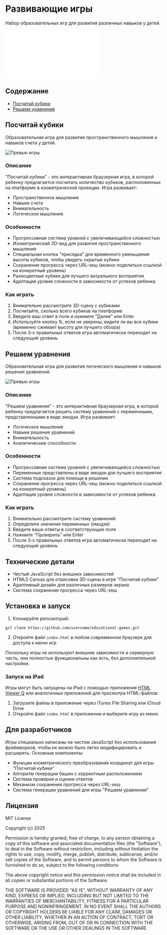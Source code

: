 # Развивающие игры

Набор образовательных игр для развития различных навыков у детей.

![Главная страница](index.html)

## Содержание

- [Посчитай кубики](#посчитай-кубики)
- [Решаем уравнения](#решаем-уравнения)

## Посчитай кубики

Образовательная игра для развития пространственного мышления и навыков счета у детей.

![Превью игры](preview.png)

### Описание

"Посчитай кубики" - это интерактивная браузерная игра, в которой ребенку предлагается посчитать количество кубиков, расположенных на платформе в изометрической проекции. Игра развивает:

- Пространственное мышление
- Навыки счета
- Внимательность
- Логическое мышление

### Особенности

- Прогрессивная система уровней с увеличивающейся сложностью
- Изометрический 3D-вид для развития пространственного мышления
- Специальная кнопка "присядка" для временного уменьшения высоты кубиков, чтобы увидеть скрытые кубики
- Сохранение прогресса через URL-хеш (можно поделиться ссылкой на конкретный уровень)
- Разноцветные кубики для лучшего визуального восприятия
- Адаптация уровня сложности в зависимости от успехов ребенка

### Как играть

1. Внимательно рассмотрите 3D-сцену с кубиками
2. Посчитайте, сколько всего кубиков на платформе
3. Введите ваш ответ в поле и нажмите "Далее" или Enter
4. Используйте кнопку ⇅, если не уверены, видите ли вы все кубики (временно сжимает высоту для лучшего обзора)
5. После 3-х правильных ответов игра автоматически переходит на следующий уровень

## Решаем уравнения

Образовательная игра для развития логического мышления и навыков решения уравнений.

![Превью игры](equations.png)

### Описание

"Решаем уравнения" - это интерактивная браузерная игра, в которой ребенку предлагается решить систему уравнений с переменными, представленными в виде эмодзи. Игра развивает:

- Логическое мышление
- Навыки решения уравнений
- Внимательность
- Аналитические способности

### Особенности

- Прогрессивная система уровней с увеличивающейся сложностью
- Переменные представлены в виде эмодзи для лучшего восприятия
- Система подсказок для помощи в решении
- Сохранение прогресса через URL-хеш (можно поделиться ссылкой на конкретный уровень)
- Адаптация уровня сложности в зависимости от успехов ребенка

### Как играть

1. Внимательно рассмотрите систему уравнений
2. Определите значения переменных (эмодзи)
3. Введите ваши ответы в соответствующие поля
4. Нажмите "Проверить" или Enter
5. После 3-х правильных ответов игра автоматически переходит на следующий уровень

## Технические детали

- Чистый JavaScript без внешних зависимостей
- HTML5 Canvas для отрисовки 3D-сцены в игре "Посчитай кубики"
- Адаптивный дизайн для различных размеров экрана
- Система сохранения прогресса через URL-хеш

## Установка и запуск

1. Клонируйте репозиторий:
```
git clone https://github.com/username/educational-games.git
```

2. Откройте файл `index.html` в любом современном браузере для доступа к меню игр

Поскольку игры не используют внешние зависимости и серверную часть, они полностью функциональны как есть, без дополнительной настройки.

### Запуск на iPad

Игры могут быть запущены на iPad с помощью приложения [HTML Viewer Q](https://apps.apple.com/ru/app/html-viewer-q/id810042973) или аналогичных приложений для просмотра HTML-файлов:

1. Загрузите файлы в приложение через iTunes File Sharing или iCloud Drive
2. Откройте файл `index.html` в приложении и выберите игру из меню

## Для разработчиков

Игры специально написаны на чистом JavaScript без использования фреймворков, чтобы их можно было легко модифицировать и расширять. Основные компоненты:

- Функции изометрического преобразования координат для игры "Посчитай кубики"
- Алгоритм генерации башен с корректным расположением
- Система проверки и оценки ответов
- Механизм сохранения прогресса через URL-хеш
- Система генерации уравнений для игры "Решаем уравнения"

## Лицензия

MIT License

Copyright (c) 2025

Permission is hereby granted, free of charge, to any person obtaining a copy
of this software and associated documentation files (the "Software"), to deal
in the Software without restriction, including without limitation the rights
to use, copy, modify, merge, publish, distribute, sublicense, and/or sell
copies of the Software, and to permit persons to whom the Software is
furnished to do so, subject to the following conditions:

The above copyright notice and this permission notice shall be included in all
copies or substantial portions of the Software.

THE SOFTWARE IS PROVIDED "AS IS", WITHOUT WARRANTY OF ANY KIND, EXPRESS OR
IMPLIED, INCLUDING BUT NOT LIMITED TO THE WARRANTIES OF MERCHANTABILITY,
FITNESS FOR A PARTICULAR PURPOSE AND NONINFRINGEMENT. IN NO EVENT SHALL THE
AUTHORS OR COPYRIGHT HOLDERS BE LIABLE FOR ANY CLAIM, DAMAGES OR OTHER
LIABILITY, WHETHER IN AN ACTION OF CONTRACT, TORT OR OTHERWISE, ARISING FROM,
OUT OF OR IN CONNECTION WITH THE SOFTWARE OR THE USE OR OTHER DEALINGS IN THE
SOFTWARE. 